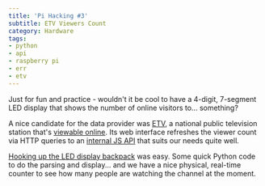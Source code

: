 ```yaml
---
title: 'Pi Hacking #3'
subtitle: ETV Viewers Count
category: Hardware
tags:
- python
- api
- raspberry pi
- err
- etv
---
```


Just for fun and practice - wouldn't it be cool to have a 4-digit, 7-segment LED display that shows the number of online visitors to... something?

A nice candidate for the data provider was <a href="http://etv.ee">ETV</a>, a national public television station that's <a href="http://otse.err.ee/etv/">viewable online</a>. Its web interface refreshes the viewer count via HTTP queries to an <a href="otse.err.ee/xml/live-etv.html">internal JS API</a> that suits our needs quite well.

<a href="http://learn.adafruit.com/adafruit-led-backpack/0-dot-56-seven-segment-backpack">Hooking up the LED display backpack</a> was easy. Some quick Python code to do the parsing and display... and we have a nice physical, real-time counter to see how many people are watching the channel at the moment.

<script src="https://gist.github.com/anroots/4698881.js"></script>

